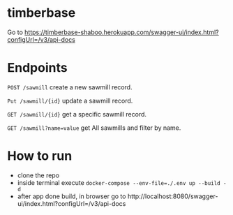 # timberbase
Go to https://timberbase-shaboo.herokuapp.com/swagger-ui/index.html?configUrl=/v3/api-docs

# Endpoints

`POST /sawmill` create a new sawmill record.

`Put /sawmill/{id}` update a sawmill record.

`GET /sawmill/{id}` get a specific sawmill record.

`GET /sawmill?name=value` get All sawmills and filter by name.

# How to run

- clone the repo
- inside terminal execute `docker-compose --env-file=./.env up --build -d`
- after app done build, in browser go to http://localhost:8080/swagger-ui/index.html?configUrl=/v3/api-docs